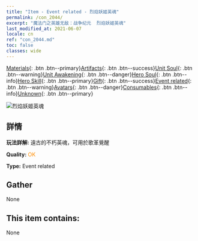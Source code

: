 ```yaml
---
title: "Item - Event related - 烈焰妖姬英魂"
permalink: /con_2044/
excerpt: "魔法门之英雄无敌：战争纪元  烈焰妖姬英魂"
last_modified_at: 2021-06-07
locale: cn
ref: "con_2044.md"
toc: false
classes: wide
---
```

 [Materials](/ItemsCN/){: .btn .btn--primary}[Artifacts](/ItemsCN/Artifacts/){: .btn .btn--success}[Unit Soul](/ItemsCN/UnitSoul/){: .btn .btn--warning}[Unit Awakening](/ItemsCN/UnitAwakening/){: .btn .btn--danger}[Hero Soul](/ItemsCN/HeroSoul/){: .btn .btn--info}[Hero Skill](/ItemsCN/HeroSkill/){: .btn .btn--primary}[Gift](/ItemsCN/Gift/){: .btn .btn--success}[Event related](/ItemsCN/Events/){: .btn .btn--warning}[Avatars](/ItemsCN/Avatars/){: .btn .btn--danger}[Consumables](/ItemsCN/Consumables/){: .btn .btn--info}[Unknown](/ItemsCN/Unknown/){: .btn .btn--primary}

 ![烈焰妖姬英魂](/images/t/juexing_502.png)

## 詳情
 **玩法詳解:** 遠古的不朽英魂，可用於歌革覺醒

 **Quality:** <span style="color: #FF8C00">OK</span>

 **Type:** Event related

## Gather

  None

## This item contains:

  None

